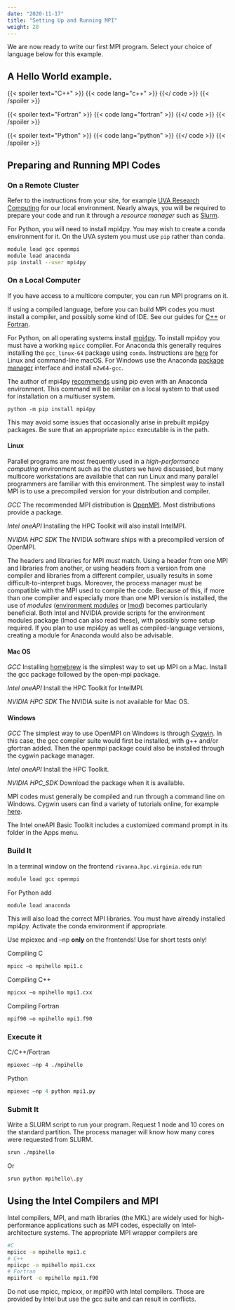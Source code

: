 ```yaml
---
date: "2020-11-17"
title: "Setting Up and Running MPI"
weight: 28
---
```


We are now ready to write our first MPI program.  Select your choice of language below for this example.

## A Hello World example.

{{< spoiler text="C++" >}}
{{< code lang="c++" >}}
    [](/content/courses/parallel-computing-introduction/codes/mpi1.cxx)
{{</ code >}}
{{< /spoiler >}}

{{< spoiler text="Fortran" >}}
{{< code lang="fortran" >}}
    [](/content/courses/parallel-computing-introduction/codes/mpi1.f90)
{{</ code >}}
{{< /spoiler >}}

{{< spoiler text="Python" >}}
{{< code lang="python" >}}
    [](/content/courses/parallel-computing-introduction/codes/mpi1.py)
{{</ code >}}
{{< /spoiler >}}

## Preparing and Running MPI Codes

### On a Remote Cluster

Refer to the instructions from your site, for example [UVA Research Computing](https://www.rc.virginia.edu/userinfo/howtos/rivanna/mpi-howto/) for our local environment.  Nearly always, you will be required to prepare your code and run it through a _resource manager_ such as [Slurm](https://www.rc.virginia.edu/userinfo/rivanna/slurm/).

For Python, you will need to install mpi4py.  You may wish to create a conda environment for it.  On the UVA system you must use `pip` rather than conda. 
```bash
module load gcc openmpi
module load anaconda
pip install --user mpi4py
```

### On a Local Computer

If you have access to a multicore computer, you can run MPI programs on it.

If using a compiled language, before you can build MPI codes you must install a compiler, and possibly some kind of IDE.  See our guides for [C++](/content/courses/cpp-introduction/setting_up.md) or [Fortran](/content/courses/fortran-introduction/setting_up.md).

For Python, on all operating systems install [mpi4py](https://mpi4py.readthedocs.io/en/stable/index.html). To install mpi4py you must have a working `mpicc` compiler.  For Anaconda this generally requires installing the `gcc_linux-64` package using `conda`. Instructions are [here](https://conda.io/projects/conda-build/en/latest/resources/compiler-tools.html) for Linux and command-line macOS. For Windows use the Anaconda [package manager](/content/courses/python-introduction/package_managers.md) interface and install `m2w64-gcc`. 

The author of mpi4py [recommends](https://mpi4py.readthedocs.io/en/stable/install.html) using pip even with an Anaconda environment. This command will be similar on a local system to that used for installation on a multiuser system. 
```no-highlight
python -m pip install mpi4py
```
This may avoid some issues that occasionally arise in prebuilt mpi4py packages. Be sure that an appropriate `mpicc` executable is in the path.

#### Linux

Parallel programs are most frequently used in a _high-performance computing_ environment such as the clusters we have discussed, but many multicore workstations are available that can run Linux and many parallel programmers are familiar with this environment.  The simplest way to install MPI is to use a precompiled version for your distribution and compiler.  

_GCC_
The recommended MPI distribution is [OpenMPI](https://www.open-mpi.org//). Most distributions provide a package.

_Intel oneAPI_
Installing the HPC Toolkit will also install IntelMPI.

_NVIDIA HPC SDK_
The NVIDIA software ships with a precompiled version of OpenMPI.

The headers and libraries for MPI _must_ match.  Using a header from one MPI and libraries from another, or using headers from a version from one compiler and libraries from a different compiler, usually results in some difficult-to-interpret bugs.  Moreover, the process manager must be compatible with the MPI used to compile the code.  Because of this, if more than one compiler and especially more than one MPI version is installed, the use of _modules_ ([environment modules](http://modules.sourceforge.net/) or [lmod](https://lmod.readthedocs.io/en/latest/)) becomes particularly beneficial.  Both Intel and NVIDIA provide scripts for the environment modules package (lmod can also read these), with possibly some setup required.  If you plan to use mpi4py as well as compiled-language versions, creating a module for Anaconda would also be advisable.

#### Mac OS

_GCC_
Installing [homebrew](https://brew.sh) is the simplest way to set up MPI on a Mac.  Install the gcc package followed by the open-mpi package.

_Intel oneAPI_
Install the HPC Toolkit for IntelMPI.

_NVIDIA HPC SDK_
The NVIDIA suite is not available for Mac OS.

#### Windows

_GCC_
The simplest way to use OpenMPI on Windows is through [Cygwin](https://www.cygwin.com/).  In this case, the gcc compiler suite would first be installed, with g++ and/or gfortran added.  Then the openmpi package could also be installed through the cygwin package manager.

_Intel oneAPI_
Install the HPC Toolkit. 

_NVIDIA HPC_SDK_
Download the package when it is available.

MPI codes must generally be compiled and run through a command line on Windows.  Cygwin users can find a variety of tutorials online, for example [here](https://www.youtube.com/watch?v=ENH70zSaztM). 

The Intel oneAPI Basic Toolkit includes a customized command prompt in its folder in the Apps menu.

### Build It

In a terminal window on the frontend `rivanna.hpc.virginia.edu` run
```bash
module load gcc openmpi
```

For Python add
```bash
module load anaconda
```
This will also load the correct MPI libraries. You must have already installed mpi4py.  Activate the conda environment if appropriate.

Use mpiexec and –np **only** on the frontends!  Use for short tests only!

Compiling C 
```bash
mpicc –o mpihello mpi1.c
```

Compiling C++
```bash
mpicxx –o mpihello mpi1.cxx
```

Compiling Fortran
```bash
mpif90 –o mpihello mpi1.f90
```

### Execute it
C/C++/Fortran
```bash
mpiexec –np 4 ./mpihello
```

Python
```python
mpiexec –np 4 python mpi1.py
```

### Submit It

Write a SLURM script to run your program.  Request 1 node and 10 cores on the standard partition.  The process manager will know how many cores were requested from SLURM.
```bash
srun ./mpihello
```
Or
```bash
srun python mpihello\.py
```

## Using the Intel Compilers and MPI

Intel compilers, MPI, and math libraries (the MKL) are widely used for high-performance applications such as MPI codes, especially on Intel-architecture systems.  The appropriate MPI wrapper compilers are
```bash
#C
mpiicc -o mpihello mpi1.c
# C++
mpiicpc -o mpihello mpi1.cxx
# Fortran
mpiifort -o mpihello mpi1.f90
```
Do not use mpicc, mpicxx, or mpif90 with Intel compilers.  Those are provided by Intel but use the gcc suite and can result in conflicts.
